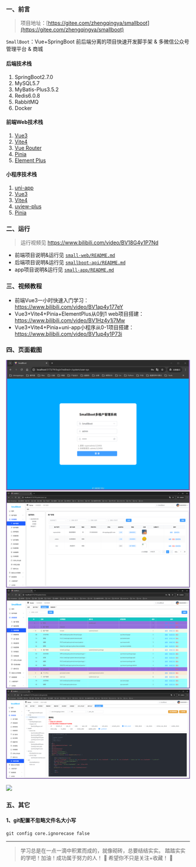 ### 一、前言

> 项目地址：[https://gitee.com/zhengqingya/smallboot](https://gitee.com/zhengqingya/smallboot)

`SmallBoot`：Vue+SpringBoot 前后端分离的项目快速开发脚手架 & 多微信公众号管理平台 & 商城

#### 后端技术栈

1. SpringBoot2.7.0
2. MySQL5.7
3. MyBatis-Plus3.5.2
4. Redis6.0.8
5. RabbitMQ
6. Docker

#### 前端Web技术栈

1. [Vue3](https://cn.vuejs.org/)
2. [Vite4](https://cn.vitejs.dev/)
3. [Vue Router](https://router.vuejs.org/zh/)
4. [Pinia](https://pinia.vuejs.org/zh/)
5. [Element Plus](https://element-plus.org/zh-CN/)

#### 小程序技术栈

1. [uni-app](https://uniapp.dcloud.net.cn/)
2. [Vue3](https://cn.vuejs.org/)
3. [Vite4](https://cn.vitejs.dev/)
4. [uview-plus](https://uiadmin.net/uview-plus/)
5. [Pinia](https://pinia.vuejs.org/zh/)

### 二、运行

> 运行视频见 https://www.bilibili.com/video/BV18G4y1P7Nd

- 前端项目说明&运行见 [`small-web/README.md`](small-web/README.md)
- 后端项目说明&运行见 [`smallboot-api/README.md`](smallboot-api/README.md)
- app项目说明&运行见 [`small-app/README.md`](small-app/README.md)

### 三、视频教程

- 前端Vue3一小时快速入门学习：https://www.bilibili.com/video/BV1ap4y177eY
- Vue3+Vite4+Pinia+ElementPlus从0到1 web项目搭建：https://www.bilibili.com/video/BV1Hz4y1j7Mw
- Vue3+Vite4+Pinia+uni-app小程序从0-1项目搭建：https://www.bilibili.com/video/BV1up4y1P73i

### 四、页面截图

![](./images/README_1741111866454.png)
![](./images/README_1741111790484.png)
![](./images/README_1741111907861.png)
![](./images/README_1741112044004.png)


![](./images/README-1693477951182.png)

### 五、其它

#### 1、git配置不忽略文件名大小写

```shell
git config core.ignorecase false
```

---

> 学习总是在一点一滴中积累而成的，就像砌砖，总要结结实实。
> 踏踏实实的学吧！加油！成功属于努力的人！
> 🤖 希望你不只是关注+收藏！ 🤖

